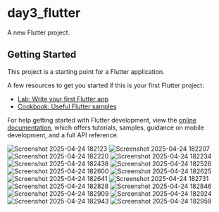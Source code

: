 # day3_flutter

A new Flutter project.

## Getting Started

This project is a starting point for a Flutter application.

A few resources to get you started if this is your first Flutter project:

- [Lab: Write your first Flutter app](https://docs.flutter.dev/get-started/codelab)
- [Cookbook: Useful Flutter samples](https://docs.flutter.dev/cookbook)

For help getting started with Flutter development, view the
[online documentation](https://docs.flutter.dev/), which offers tutorials,
samples, guidance on mobile development, and a full API reference.

![Screenshot 2025-04-24 182123](https://github.com/user-attachments/assets/7d63f5ee-81e4-4296-a06d-0d2a4c1f7c3e)
![Screenshot 2025-04-24 182207](https://github.com/user-attachments/assets/afb9f0ba-c848-483f-b974-f9584471d2b4)
![Screenshot 2025-04-24 182220](https://github.com/user-attachments/assets/950b2e2f-c2e3-4825-aec4-e1c3b83a83c7)
![Screenshot 2025-04-24 182234](https://github.com/user-attachments/assets/d6a9579e-5676-44f9-82ef-d228430e4a2e)
![Screenshot 2025-04-24 182438](https://github.com/user-attachments/assets/111df565-e582-4b45-b69f-502000baf3e8)
![Screenshot 2025-04-24 182526](https://github.com/user-attachments/assets/871cf548-608e-47f7-b6f1-769fb72f780b)
![Screenshot 2025-04-24 182600](https://github.com/user-attachments/assets/3d738a88-17f3-4728-958c-19840a3431c6)
![Screenshot 2025-04-24 182625](https://github.com/user-attachments/assets/1eb03d5f-13ba-4cce-8aca-2fe2098363a5)
![Screenshot 2025-04-24 182641](https://github.com/user-attachments/assets/dbb64f8b-ab9e-47a4-a973-aa39b08f9b10)
![Screenshot 2025-04-24 182731](https://github.com/user-attachments/assets/d9142d0d-2f55-420e-ad8c-27bad8ad8865)
![Screenshot 2025-04-24 182828](https://github.com/user-attachments/assets/a0a1ac21-d8e9-40dc-bb34-2fb504d71c5a)
![Screenshot 2025-04-24 182846](https://github.com/user-attachments/assets/dc8faa25-effc-455e-8195-1b14af3a4eeb)
![Screenshot 2025-04-24 182909](https://github.com/user-attachments/assets/5f6144c6-6047-48e2-a938-d299009b6d45)
![Screenshot 2025-04-24 182924](https://github.com/user-attachments/assets/48ce3fa8-0f16-4c79-bb5a-c4d9a0e10f92)
![Screenshot 2025-04-24 182943](https://github.com/user-attachments/assets/be70062f-d95e-465b-9af6-4c86e4a4bee8)
![Screenshot 2025-04-24 182959](https://github.com/user-attachments/assets/5574a571-554d-4151-becb-d29048d1e468)


